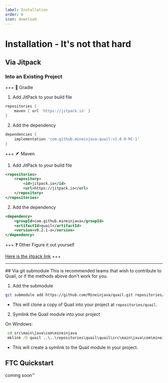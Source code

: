 ```yaml
---
label: Installation
order: 0
icon: download
---
```


# Installation - It's not that hard

## Via Jitpack

### Into an Existing Project

+++ 🐘 Gradle

1. Add JitPack to your build file

```gradle
repositories {
    maven { url 'https://jitpack.io' }
}
```

2. Add the dependency

```gradle
dependencies {
    implementation 'com.github.mineinjava:quail:v1.0.0-RC-1'
}
```

+++ 🪶 Maven

1. Add JitPack to your build file

```xml
<repositories>
    <repository>
        <id>jitpack.io</id>
        <url>https://jitpack.io</url>
    </repository>
</repositories>
```

2. Add the dependency

```xml
<dependency>
    <groupId>com.github.mineinjava</groupId>
    <artifactId>quail</artifactId>
    <version>v0.2.1-a</version>
</dependency>
```

+++ ❓ Other
Figure it out yourself

[Here is the jitpack link](https://jitpack.io/#mineinjava/quail)
+++

<hr/>
## Via git submodule
This is recommended teams that wish to contribute to Quail, or if the methods above don't work for you.

1. Add the submodule

```bash
git submodule add https://github.com/Mineinjava/quail.git repositories/quail
```

- This will clone a copy of Quail into your project at `repositories/quail`.

2.  Symlink the Quail module into your project

On Windows:

```cmd
 cd src\main\java\com\mineinjava
 mklink /D quail ..\..\repositories\quail\quail\src\main\java\com\mineinjava\quail
```

- This will create a symlink to the Quail module in your project.

## FTC Quickstart

coming soon™
